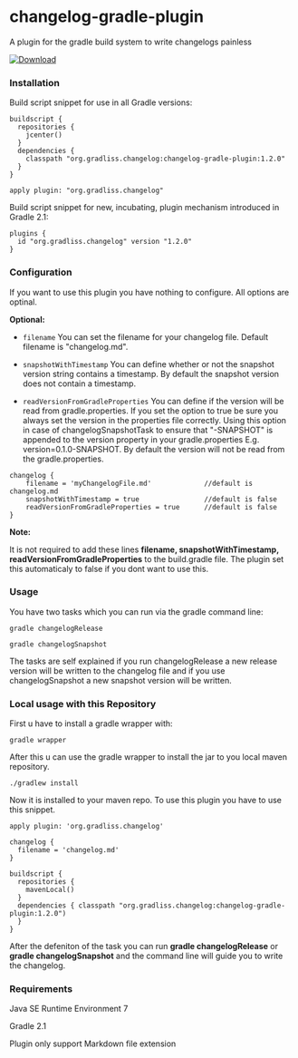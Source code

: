 changelog-gradle-plugin
=======================

A plugin for the gradle build system to write changelogs painless

[ ![Download](https://api.bintray.com/packages/gradliss/gradle-plugin-repository/changelog-gradle-plugin/images/download.svg) ](https://bintray.com/gradliss/gradle-plugin-repository/changelog-gradle-plugin/_latestVersion)

### Installation

Build script snippet for use in all Gradle versions:

```
buildscript {
  repositories {
    jcenter()
  }
  dependencies {
    classpath "org.gradliss.changelog:changelog-gradle-plugin:1.2.0"
  }
}

apply plugin: "org.gradliss.changelog"
```

Build script snippet for new, incubating, plugin mechanism introduced in Gradle 2.1:

```
plugins {
  id "org.gradliss.changelog" version "1.2.0"
}
```
### Configuration

If you want to use this plugin you have nothing to configure. All options are optinal.

**Optional:**

- `filename` You can set the filename for your changelog file. Default filename is "changelog.md".

- `snapshotWithTimestamp` You can define whether or not the snapshot version string contains a timestamp. By default the snapshot version does not contain a timestamp.

- `readVersionFromGradleProperties` You can define if the version will be read from gradle.properties. If you set the option to true be sure you always set the version in the properties file correctly. Using this option in case of changelogSnapshotTask to ensure that "-SNAPSHOT" is appended to the version property in your gradle.properties E.g. version=0.1.0-SNAPSHOT. By default the version will not be read from the gradle.properties.

```
changelog {
	filename = 'myChangelogFile.md'				//default is changelog.md
	snapshotWithTimestamp = true				//default is false
	readVersionFromGradleProperties = true		//default is false
}
```
**Note:**

It is not required to add these lines **filename, snapshotWithTimestamp, readVersionFromGradleProperties** to the build.gradle file. The plugin set this automaticaly to false if you dont want to use this.

### Usage
You have two tasks which you can run via the gradle command line:

```
gradle changelogRelease
```

```
gradle changelogSnapshot
```

The tasks are self explained if you run changelogRelease a new release version will be written to the changelog file and if you use changelogSnapshot a new snapshot version will be written.

### Local usage with this Repository

First u have to install a gradle wrapper with:

```
gradle wrapper
```

After this u can use the gradle wrapper to install the jar to you local maven repository.

```
./gradlew install
```

Now it is installed to your maven repo.
To use this plugin you have to use this snippet.

```
apply plugin: 'org.gradliss.changelog'

changelog {
  filename = 'changelog.md'
}

buildscript {
  repositories {
    mavenLocal()
  }
  dependencies { classpath "org.gradliss.changelog:changelog-gradle-plugin:1.2.0")
  }
}
```

After the defeniton of the task you can run **gradle changelogRelease** or **gradle changelogSnapshot**
and the command line will guide you to write the changelog.


### Requirements

Java SE Runtime Environment 7

Gradle 2.1

Plugin only support Markdown file extension



